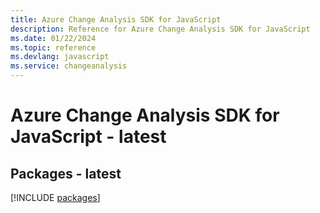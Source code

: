 ```yaml
---
title: Azure Change Analysis SDK for JavaScript
description: Reference for Azure Change Analysis SDK for JavaScript
ms.date: 01/22/2024
ms.topic: reference
ms.devlang: javascript
ms.service: changeanalysis
---
```

# Azure Change Analysis SDK for JavaScript - latest
## Packages - latest
[!INCLUDE [packages](change-analysis-index.md)]